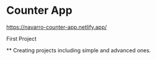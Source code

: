 # Counter App

https://navarro-counter-app.netlify.app/

First Project

** Creating projects including simple and advanced ones.


